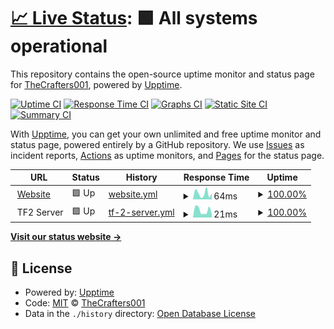 # [📈 Live Status](https://TheCrafters001.github.io/status): <!--live status--> **🟩 All systems operational**

This repository contains the open-source uptime monitor and status page for [TheCrafters001](http://thecrafters001.github.io/?ref=github), powered by [Upptime](https://github.com/upptime/upptime).

[![Uptime CI](https://github.com/TheCrafters001/status/workflows/Uptime%20CI/badge.svg)](https://github.com/TheCrafters001/status/actions?query=workflow%3A%22Uptime+CI%22)
[![Response Time CI](https://github.com/TheCrafters001/status/workflows/Response%20Time%20CI/badge.svg)](https://github.com/TheCrafters001/status/actions?query=workflow%3A%22Response+Time+CI%22)
[![Graphs CI](https://github.com/TheCrafters001/status/workflows/Graphs%20CI/badge.svg)](https://github.com/TheCrafters001/status/actions?query=workflow%3A%22Graphs+CI%22)
[![Static Site CI](https://github.com/TheCrafters001/status/workflows/Static%20Site%20CI/badge.svg)](https://github.com/TheCrafters001/status/actions?query=workflow%3A%22Static+Site+CI%22)
[![Summary CI](https://github.com/TheCrafters001/status/workflows/Summary%20CI/badge.svg)](https://github.com/TheCrafters001/status/actions?query=workflow%3A%22Summary+CI%22)

With [Upptime](https://upptime.js.org), you can get your own unlimited and free uptime monitor and status page, powered entirely by a GitHub repository. We use [Issues](https://github.com/TheCrafters001/status/issues) as incident reports, [Actions](https://github.com/TheCrafters001/status/actions) as uptime monitors, and [Pages](https://TheCrafters001.github.io/status) for the status page.

<!--start: status pages-->
<!-- This summary is generated by Upptime (https://github.com/upptime/upptime) -->
<!-- Do not edit this manually, your changes will be overwritten -->
<!-- prettier-ignore -->
| URL | Status | History | Response Time | Uptime |
| --- | ------ | ------- | ------------- | ------ |
| <img alt="" src="https://icons.duckduckgo.com/ip3/thecrafters001.github.io.ico" height="13"> [Website](https://thecrafters001.github.io) | 🟩 Up | [website.yml](https://github.com/TheCrafters001/status/commits/HEAD/history/website.yml) | <details><summary><img alt="Response time graph" src="./graphs/website/response-time-week.png" height="20"> 64ms</summary><br><a href="https://TheCrafters001.github.io/status/history/website"><img alt="Response time 85" src="https://img.shields.io/endpoint?url=https%3A%2F%2Fraw.githubusercontent.com%2FTheCrafters001%2Fstatus%2FHEAD%2Fapi%2Fwebsite%2Fresponse-time.json"></a><br><a href="https://TheCrafters001.github.io/status/history/website"><img alt="24-hour response time 69" src="https://img.shields.io/endpoint?url=https%3A%2F%2Fraw.githubusercontent.com%2FTheCrafters001%2Fstatus%2FHEAD%2Fapi%2Fwebsite%2Fresponse-time-day.json"></a><br><a href="https://TheCrafters001.github.io/status/history/website"><img alt="7-day response time 64" src="https://img.shields.io/endpoint?url=https%3A%2F%2Fraw.githubusercontent.com%2FTheCrafters001%2Fstatus%2FHEAD%2Fapi%2Fwebsite%2Fresponse-time-week.json"></a><br><a href="https://TheCrafters001.github.io/status/history/website"><img alt="30-day response time 84" src="https://img.shields.io/endpoint?url=https%3A%2F%2Fraw.githubusercontent.com%2FTheCrafters001%2Fstatus%2FHEAD%2Fapi%2Fwebsite%2Fresponse-time-month.json"></a><br><a href="https://TheCrafters001.github.io/status/history/website"><img alt="1-year response time 85" src="https://img.shields.io/endpoint?url=https%3A%2F%2Fraw.githubusercontent.com%2FTheCrafters001%2Fstatus%2FHEAD%2Fapi%2Fwebsite%2Fresponse-time-year.json"></a></details> | <details><summary><a href="https://TheCrafters001.github.io/status/history/website">100.00%</a></summary><a href="https://TheCrafters001.github.io/status/history/website"><img alt="All-time uptime 100.00%" src="https://img.shields.io/endpoint?url=https%3A%2F%2Fraw.githubusercontent.com%2FTheCrafters001%2Fstatus%2FHEAD%2Fapi%2Fwebsite%2Fuptime.json"></a><br><a href="https://TheCrafters001.github.io/status/history/website"><img alt="24-hour uptime 100.00%" src="https://img.shields.io/endpoint?url=https%3A%2F%2Fraw.githubusercontent.com%2FTheCrafters001%2Fstatus%2FHEAD%2Fapi%2Fwebsite%2Fuptime-day.json"></a><br><a href="https://TheCrafters001.github.io/status/history/website"><img alt="7-day uptime 100.00%" src="https://img.shields.io/endpoint?url=https%3A%2F%2Fraw.githubusercontent.com%2FTheCrafters001%2Fstatus%2FHEAD%2Fapi%2Fwebsite%2Fuptime-week.json"></a><br><a href="https://TheCrafters001.github.io/status/history/website"><img alt="30-day uptime 100.00%" src="https://img.shields.io/endpoint?url=https%3A%2F%2Fraw.githubusercontent.com%2FTheCrafters001%2Fstatus%2FHEAD%2Fapi%2Fwebsite%2Fuptime-month.json"></a><br><a href="https://TheCrafters001.github.io/status/history/website"><img alt="1-year uptime 100.00%" src="https://img.shields.io/endpoint?url=https%3A%2F%2Fraw.githubusercontent.com%2FTheCrafters001%2Fstatus%2FHEAD%2Fapi%2Fwebsite%2Fuptime-year.json"></a></details>
| <img alt="" src="https://steamcdn-a.akamaihd.net/apps/tf2/blog/images/favicon.ico" height="13"> TF2 Server | 🟩 Up | [tf-2-server.yml](https://github.com/TheCrafters001/status/commits/HEAD/history/tf-2-server.yml) | <details><summary><img alt="Response time graph" src="./graphs/tf-2-server/response-time-week.png" height="20"> 21ms</summary><br><a href="https://TheCrafters001.github.io/status/history/tf-2-server"><img alt="Response time 39" src="https://img.shields.io/endpoint?url=https%3A%2F%2Fraw.githubusercontent.com%2FTheCrafters001%2Fstatus%2FHEAD%2Fapi%2Ftf-2-server%2Fresponse-time.json"></a><br><a href="https://TheCrafters001.github.io/status/history/tf-2-server"><img alt="24-hour response time 23" src="https://img.shields.io/endpoint?url=https%3A%2F%2Fraw.githubusercontent.com%2FTheCrafters001%2Fstatus%2FHEAD%2Fapi%2Ftf-2-server%2Fresponse-time-day.json"></a><br><a href="https://TheCrafters001.github.io/status/history/tf-2-server"><img alt="7-day response time 21" src="https://img.shields.io/endpoint?url=https%3A%2F%2Fraw.githubusercontent.com%2FTheCrafters001%2Fstatus%2FHEAD%2Fapi%2Ftf-2-server%2Fresponse-time-week.json"></a><br><a href="https://TheCrafters001.github.io/status/history/tf-2-server"><img alt="30-day response time 39" src="https://img.shields.io/endpoint?url=https%3A%2F%2Fraw.githubusercontent.com%2FTheCrafters001%2Fstatus%2FHEAD%2Fapi%2Ftf-2-server%2Fresponse-time-month.json"></a><br><a href="https://TheCrafters001.github.io/status/history/tf-2-server"><img alt="1-year response time 39" src="https://img.shields.io/endpoint?url=https%3A%2F%2Fraw.githubusercontent.com%2FTheCrafters001%2Fstatus%2FHEAD%2Fapi%2Ftf-2-server%2Fresponse-time-year.json"></a></details> | <details><summary><a href="https://TheCrafters001.github.io/status/history/tf-2-server">100.00%</a></summary><a href="https://TheCrafters001.github.io/status/history/tf-2-server"><img alt="All-time uptime 100.00%" src="https://img.shields.io/endpoint?url=https%3A%2F%2Fraw.githubusercontent.com%2FTheCrafters001%2Fstatus%2FHEAD%2Fapi%2Ftf-2-server%2Fuptime.json"></a><br><a href="https://TheCrafters001.github.io/status/history/tf-2-server"><img alt="24-hour uptime 100.00%" src="https://img.shields.io/endpoint?url=https%3A%2F%2Fraw.githubusercontent.com%2FTheCrafters001%2Fstatus%2FHEAD%2Fapi%2Ftf-2-server%2Fuptime-day.json"></a><br><a href="https://TheCrafters001.github.io/status/history/tf-2-server"><img alt="7-day uptime 100.00%" src="https://img.shields.io/endpoint?url=https%3A%2F%2Fraw.githubusercontent.com%2FTheCrafters001%2Fstatus%2FHEAD%2Fapi%2Ftf-2-server%2Fuptime-week.json"></a><br><a href="https://TheCrafters001.github.io/status/history/tf-2-server"><img alt="30-day uptime 100.00%" src="https://img.shields.io/endpoint?url=https%3A%2F%2Fraw.githubusercontent.com%2FTheCrafters001%2Fstatus%2FHEAD%2Fapi%2Ftf-2-server%2Fuptime-month.json"></a><br><a href="https://TheCrafters001.github.io/status/history/tf-2-server"><img alt="1-year uptime 100.00%" src="https://img.shields.io/endpoint?url=https%3A%2F%2Fraw.githubusercontent.com%2FTheCrafters001%2Fstatus%2FHEAD%2Fapi%2Ftf-2-server%2Fuptime-year.json"></a></details>

<!--end: status pages-->

[**Visit our status website →**](https://TheCrafters001.github.io/status)

## 📄 License

- Powered by: [Upptime](https://github.com/upptime/upptime)
- Code: [MIT](./LICENSE) © [TheCrafters001](http://thecrafters001.github.io/?ref=github)
- Data in the `./history` directory: [Open Database License](https://opendatacommons.org/licenses/odbl/1-0/)
